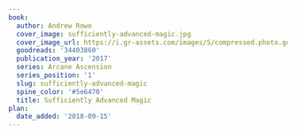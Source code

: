 ```yaml
---
book:
  author: Andrew Rowe
  cover_image: sufficiently-advanced-magic.jpg
  cover_image_url: https://i.gr-assets.com/images/S/compressed.photo.goodreads.com/books/1488182235l/34403860._SY475_.jpg
  goodreads: '34403860'
  publication_year: '2017'
  series: Arcane Ascension
  series_position: '1'
  slug: sufficiently-advanced-magic
  spine_color: '#5e6470'
  title: Sufficiently Advanced Magic
plan:
  date_added: '2018-09-15'
---
```

